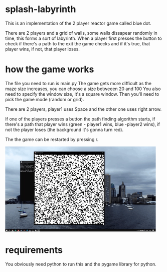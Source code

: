 # splash-labyrinth

This is an implementation of the 2 player reactor game called blue dot.

There are 2 players and a grid of walls, some walls dissapear randomly in time, this forms a sort of labyrinth.
When a player first presses the button to check if there's a path to the exit the game checks and if it's true, that player wins, if not, that player loses.

# how the game works

The file you need to run is main.py
The game gets more difficult as the maze size increases, you can choose a size betweeen 20 and 100
You also need to specify the window size, it's a square window.
Then you'll need to pick the game mode (random or grid).

There are 2 players, player1 uses Space and the other one uses right arrow.

If one of the players presses a button the path finding algorithm starts, if there's a path that player wins (green - player1 wins, blue -player2 wins), if not the player loses (the background it's gonna turn red).

The the game can be restarted by pressing r.

![](giphy.gif)

# requirements

You obviously need python to run this and the pygame library for python.
